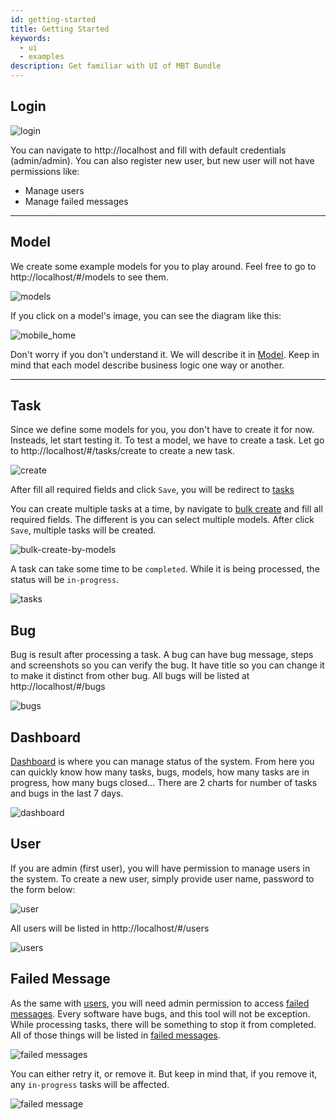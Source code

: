 ```yaml
---
id: getting-started
title: Getting Started
keywords:
  - ui
  - examples
description: Get familiar with UI of MBT Bundle
---
```


## Login

![login](/img/docs/getting-started/login.png)

You can navigate to http://localhost and fill with default credentials (admin/admin). You can also register new user, but new user will not have permissions like:
- Manage users
- Manage failed messages

---

## Model

We create some example models for you to play around. Feel free to go to http://localhost/#/models to see them.

![models](/img/docs/getting-started/models.png)

If you click on a model's image, you can see the diagram like this:

![mobile_home](/img/docs/getting-started/mobile_home.png)

Don't worry if you don't understand it. We will describe it in [Model](model). Keep in mind that each model describe business logic one way or another.

---

## Task

Since we define some models for you, you don't have to create it for now. Insteads, let start testing it. To test a model, we have to create a task. Let go to http://localhost/#/tasks/create to create a new task.

![create](/img/docs/getting-started/create.png)

After fill all required fields and click `Save`, you will be redirect to [tasks](http://localhost/#/tasks)

You can create multiple tasks at a time, by navigate to [bulk create](http://localhost/#/tasks/bulk-create-by-models) and fill all required fields. The different is you can select multiple models. After click `Save`, multiple tasks will be created.

![bulk-create-by-models](/img/docs/getting-started/bulk-create-by-models.png)

A task can take some time to be `completed`. While it is being processed, the status will be `in-progress`.

![tasks](/img/docs/getting-started/tasks.png)

## Bug

Bug is result after processing a task. A bug can have bug message, steps and screenshots so you can verify the bug. It have title so you can change it to make it distinct from other bug. All bugs will be listed at http://localhost/#/bugs

![bugs](/img/docs/getting-started/bugs.png)

## Dashboard

[Dashboard](http://localhost/#/) is where you can manage status of the system. From here you can quickly know how many tasks, bugs, models, how many tasks are in progress, how many bugs closed... There are 2 charts for number of tasks and bugs in the last 7 days.

![dashboard](/img/docs/getting-started/dashboard.png)

## User

If you are admin (first user), you will have permission to manage users in the system. To create a new user, simply provide user name, password to the form below:

![user](/img/docs/getting-started/user.png)

All users will be listed in http://localhost/#/users

![users](/img/docs/getting-started/users.png)

## Failed Message

As the same with [users](http://localhost/#/users), you will need admin permission to access [failed messages](http://localhost/#/failed_messages). Every software have bugs, and this tool will not be exception. While processing tasks, there will be something to stop it from completed. All of those things will be listed in [failed messages](http://localhost/#/failed_messages).

![failed messages](/img/docs/getting-started/failed-messages.png)

You can either retry it, or remove it. But keep in mind that, if you remove it, any `in-progress` tasks will be affected.

![failed message](/img/docs/getting-started/failed-message.png)
